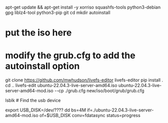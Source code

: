 apt-get update && apt-get install -y xorriso squashfs-tools python3-debian gpg liblz4-tool python3-pip git
cd
mkdir autoinstall
# put the iso here
# modify the grub.cfg to add the autoinstall option
git clone https://github.com/mwhudson/livefs-editor livefs-editor
pip install .
cd ..
livefs-edit ubuntu-22.04.3-live-server-amd64.iso ubuntu-22.04.3-live-server-amd64-mod.iso --cp ./grub.cfg new/iso/boot/grub/grub.cfg

lsblk # Find the usb device
 
export USB_DISK=/dev/????
dd bs=4M if=./ubuntu-22.04.3-live-server-amd64-mod.iso of=$USB_DISK conv=fdatasync status=progress

```shell



```